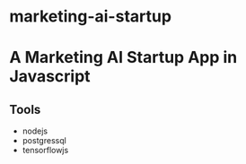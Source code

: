 # marketing-ai-startup

# A Marketing AI Startup App in Javascript

## Tools

- nodejs
- postgressql
- tensorflowjs
